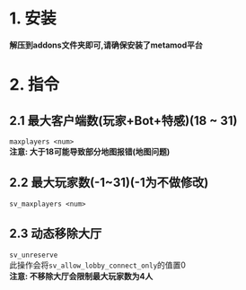# 1. 安装
**解压到addons文件夹即可,请确保安装了metamod平台**

# 2. 指令
## 2.1 最大客户端数(玩家+Bot+特感)(18 ~ 31)
`maxplayers <num>`  
**注意: 大于18可能导致部分地图报错(地图问题)**
## 2.2 最大玩家数(-1~31)(-1为不做修改)
`sv_maxplayers <num>`
## 2.3 动态移除大厅
`sv_unreserve`  
此操作会将`sv_allow_lobby_connect_only`的值置0  
**注意: 不移除大厅会限制最大玩家数为4人**
